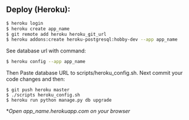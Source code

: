## Deploy (Heroku):
 
```sh
$ heroku login
$ heroku create app_name
$ git remote add heroku heroku_git_url
$ heroku addons:create heroku-postgresql:hobby-dev --app app_name
```
 
See database url with command:
```sh
$ heroku config --app app_name
```
Then Paste database URL to scripts/heroku_config.sh. Next commit your code changes and then:
 
```shell script
$ git push heroku master
$ ./scripts heroku_config.sh
$ heroku run python manage.py db upgrade
```
**Open app_name.herokuapp.com on your browser*
